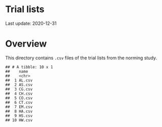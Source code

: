 Trial lists
================

Last update: 2020-12-31

# Overview

This directory contains `.csv` files of the trial lists from the norming
study.

    ## # A tibble: 10 x 1
    ##    name  
    ##    <chr> 
    ##  1 AL.csv
    ##  2 AS.csv
    ##  3 CG.csv
    ##  4 CH.csv
    ##  5 CO.csv
    ##  6 CT.csv
    ##  7 EM.csv
    ##  8 HA.csv
    ##  9 HS.csv
    ## 10 HW.csv

